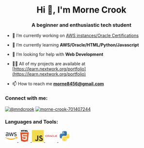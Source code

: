 <h1 align="center">Hi 👋, I'm Morne Crook</h1>
<h3 align="center">A beginner and enthusiastic tech student</h3>

- 🔭 I’m currently working on [AWS instances/Oracle Certifications](https://learn.nextwork.org/portfolio)

- 🌱 I’m currently learning **AWS/Oracle/HTML/Python/Javascript**

- 🤝 I’m looking for help with **Web Development**

- 👨‍💻 All of my projects are available at [https://learn.nextwork.org/portfolio](https://learn.nextwork.org/portfolio)

- 📫 How to reach me **morne8456@gmail.com**

<h3 align="left">Connect with me:</h3>
<p align="left">
<a href="https://twitter.com/@mndcrook" target="blank"><img align="center" src="https://raw.githubusercontent.com/rahuldkjain/github-profile-readme-generator/master/src/images/icons/Social/twitter.svg" alt="@mndcrook" height="30" width="40" /></a>
<a href="https://linkedin.com/in/morne-crook-701407244" target="blank"><img align="center" src="https://raw.githubusercontent.com/rahuldkjain/github-profile-readme-generator/master/src/images/icons/Social/linked-in-alt.svg" alt="morne-crook-701407244" height="30" width="40" /></a>
</p>

<h3 align="left">Languages and Tools:</h3>
<p align="left"> <a href="https://aws.amazon.com" target="_blank" rel="noreferrer"> <img src="https://raw.githubusercontent.com/devicons/devicon/master/icons/amazonwebservices/amazonwebservices-original-wordmark.svg" alt="aws" width="40" height="40"/> </a> <a href="https://www.w3.org/html/" target="_blank" rel="noreferrer"> <img src="https://raw.githubusercontent.com/devicons/devicon/master/icons/html5/html5-original-wordmark.svg" alt="html5" width="40" height="40"/> </a> <a href="https://developer.mozilla.org/en-US/docs/Web/JavaScript" target="_blank" rel="noreferrer"> <img src="https://raw.githubusercontent.com/devicons/devicon/master/icons/javascript/javascript-original.svg" alt="javascript" width="40" height="40"/> </a> <a href="https://www.oracle.com/" target="_blank" rel="noreferrer"> <img src="https://raw.githubusercontent.com/devicons/devicon/master/icons/oracle/oracle-original.svg" alt="oracle" width="40" height="40"/> </a> <a href="https://www.python.org" target="_blank" rel="noreferrer"> <img src="https://raw.githubusercontent.com/devicons/devicon/master/icons/python/python-original.svg" alt="python" width="40" height="40"/> </a> </p>
